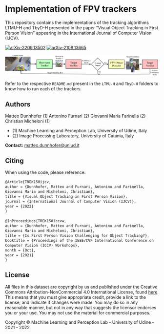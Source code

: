 # Implementation of FPV trackers
This repository contains the implementations of the tracking algorithms LTMU-H and TbyD-H presented in the paper "Visual Object Tracking in First Person Vision" appearing in the International Journal of Computer Vision (IJCV).

<!-- start badges -->
[![arXiv-2209.13502](https://img.shields.io/badge/arXiv-2209.13502-red.svg)](https://arxiv.org/abs/2209.13502)
[![arXiv-2108.13665](https://img.shields.io/badge/arXiv-2108.13665-red.svg)](http://arxiv.org/abs/2108.13665)
<!-- end badges -->

![LTMU-H](ltmuh.jpg)

Refer to the respective ```README.md``` present in the ```LTMU-H``` and ```TbyD-H``` folders to know how to run each of the trackers.

## Authors
Matteo Dunnhofer (1)
Antonino Furnari (2)
Giovanni Maria Farinella (2)
Christian Micheloni (1)

* (1) Machine Learning and Perception Lab, University of Udine, Italy
* (2) Image Processing Laboratory, University of Catania, Italy

**Contact:** [matteo.dunnhofer@uniud.it](mailto:matteo.dunnhofer@uniud.it)


## Citing
When using the code, please reference:

```
@Article{TREK150ijcv,
author = {Dunnhofer, Matteo and Furnari, Antonino and Farinella, Giovanni Maria and Micheloni, Christian},
title = {Visual Object Tracking in First Person Vision},
journal = {International Journal of Computer Vision (IJCV)},
year = {2022}
}

@InProceedings{TREK150iccvw,
author = {Dunnhofer, Matteo and Furnari, Antonino and Farinella, Giovanni Maria and Micheloni, Christian},
title = {Is First Person Vision Challenging for Object Tracking?},
booktitle = {Proceedings of the IEEE/CVF International Conference on Computer Vision (ICCV) Workshops},
month = {Oct},
year = {2021}
}
```

## License
All files in this dataset are copyright by us and published under the 
Creative Commons Attribution-NonCommercial 4.0 International License, found 
[here](https://creativecommons.org/licenses/by-nc/4.0/).
This means that you must give appropriate credit, provide a link to the license,
and indicate if changes were made. You may do so in any reasonable manner,
but not in any way that suggests the licensor endorses you or your use. You
may not use the material for commercial purposes.

Copyright © Machine Learning and Perception Lab - University of Udine - 2021 - 2022